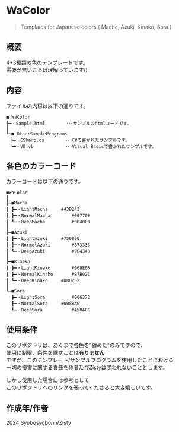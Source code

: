 # WaColor
> Templates for Japanese colors ( Macha, Azuki, Kinako, Sora )

## 概要
4*3種類の色のテンプレートです。<br>
需要が無いことは理解っています()<br>

## 内容
ファイルの内容は以下の通りです。
```
■ WaColor
┣━・Sample.html        ･･･サンプルのhtmlコードです。
┃
┗━■ OtherSamplePrograms
　┣━・CSharp.cs        ･･･C#で書かれたサンプルです。
　┗━・VB.vb            ･･･Visual Basicで書かれたサンプルです。
```

## 各色のカラーコード
カラーコードは以下の通りです。
```
■WaColor 
┃
┣━■Macha
┃ ┣━・LightMacha		#43B243
┃ ┣━・NormalMacha		#007700
┃ ┗━・DeepMacha			#004000
┃
┣━■Azuki
┃ ┣━・LightAzuki		#750000
┃ ┣━・NormalAzuki		#873333
┃ ┗━・DeepAzuki			#9E4343
┃
┣━■Kinako
┃ ┣━・LightKinako		#968E00
┃ ┣━・NormalKinako		#B7B021
┃ ┗━・DeepKinako		#D8D252
┃
┗━■Sora
  ┣━・LightSora			#006372
  ┣━・NormalSora		#008BA0
  ┗━・DeepSora			#45BACC
```

## 使用条件
このリポジトリは、あくまで各色を"纏めた"のみですので、<br>
使用に制限、条件を課すことは**有りません**<br>
ですが、このテンプレート/サンプルプログラムを使用したことにおける<br>
一切の損害に関する責任を作者及びZistyは問われないこととします。<br>

しかし使用した場合には参考として<br>
このリポジトリへのリンクを張ってくださると大変嬉しいです。

## 作成年/作者
2024 Syobosyobonn/Zisty 

